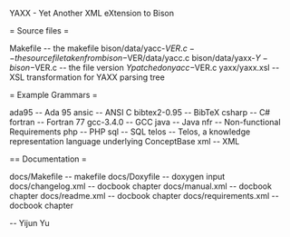 YAXX - Yet Another XML eXtension to Bison

= Source files = 

Makefile -- the makefile
bison/data/yacc-$VER.c -- the source file taken from bison-$VER/data/yacc.c
bison/data/yaxx-$Y-bison-$VER.c -- the file version $Y patched on yacc-$VER.c
yaxx/yaxx.xsl -- XSL transformation for YAXX parsing tree

= Example Grammars =

ada95 -- Ada 95
ansic -- ANSI C
bibtex2-0.95 -- BibTeX
csharp -- C#
fortran -- Fortran 77
gcc-3.4.0 -- GCC
java -- Java
nfr -- Non-functional Requirements
php -- PHP
sql -- SQL
telos -- Telos, a knowledge representation language underlying ConceptBase
xml -- XML

== Documentation =

docs/Makefile -- makefile
docs/Doxyfile -- doxygen input
docs/changelog.xml -- docbook chapter
docs/manual.xml -- docbook chapter
docs/readme.xml -- docbook chapter
docs/requirements.xml -- docbook chapter

-- Yijun Yu
